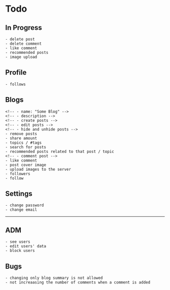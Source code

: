 # Todo

## In Progress

    - delete post
    - delete comment
    - like comment
    - recommended posts
    - image upload

## Profile

    - follows

## Blogs

    <!-- - name: "Some Blog" -->
    <!-- - description -->
    <!-- - create posts -->
    <!-- - edit posts -->
    <!-- - hide and unhide posts -->
    - remove posts
    - share amount
    - topics / #tags
    - search for posts
    - recommended posts related to that post / topic
    <!-- - comment post -->
    - like comment
    - post cover image
    - upload images to the server
    - followers
    - follow

## Settings

    - change password
    - change email

---

## ADM

    - see users
    - edit users' data
    - block users

## Bugs

    - changing only blog summary is not allowed
    - not increaasing the number of comments when a comment is added

